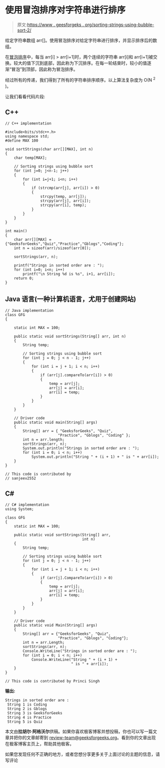 # 使用冒泡排序对字符串进行排序

> 原文:[https://www . geesforgeks . org/sorting-strings-using-bubble-sort-2/](https://www.geeksforgeeks.org/sorting-strings-using-bubble-sort-2/)

给定字符串数组 arr[]。使用冒泡排序对给定字符串进行排序，并显示排序后的数组。

在[冒泡排序](https://www.geeksforgeeks.org/bubble-sort/)中，每当 arr[i] > arr[i+1]时，两个连续的字符串 arr[i]和 arr[i+1]被交换。较大的值下沉到底部，因此称为下沉排序。在每一轮结束时，较小的值逐渐“冒泡”到顶部，因此称为冒泡排序。

经过所有的传递，我们得到了所有的字符串排序顺序。以上算法复杂度为 O(N <sup>2</sup> )。

让我们看看代码片段:

## C++

```
// C++ implementation

#include<bits/stdc++.h>
using namespace std;
#define MAX 100

void sortStrings(char arr[][MAX], int n)
{
    char temp[MAX];

    // Sorting strings using bubble sort
    for (int j=0; j<n-1; j++)
    {
        for (int i=j+1; i<n; i++)
        {
            if (strcmp(arr[j], arr[i]) > 0)
            {
                strcpy(temp, arr[j]);
                strcpy(arr[j], arr[i]);
                strcpy(arr[i], temp);
            }
        }
    }
}

int main()
{
    char arr[][MAX] = {"GeeksforGeeks","Quiz","Practice","Gblogs","Coding"};
    int n = sizeof(arr)/sizeof(arr[0]);

    sortStrings(arr, n);

    printf("Strings in sorted order are : ");
    for (int i=0; i<n; i++)
        printf("\n String %d is %s", i+1, arr[i]);
    return 0;
}
```

## Java 语言(一种计算机语言，尤用于创建网站)

```
// Java implementation
class GFG
{

    static int MAX = 100;

    public static void sortStrings(String[] arr, int n) 
    {
        String temp;

        // Sorting strings using bubble sort
        for (int j = 0; j < n - 1; j++)
        {
            for (int i = j + 1; i < n; i++) 
            {
                if (arr[j].compareTo(arr[i]) > 0)
                {
                    temp = arr[j];
                    arr[j] = arr[i];
                    arr[i] = temp;
                }
            }
        }
    }

    // Driver code
    public static void main(String[] args)
    {
        String[] arr = { "GeeksforGeeks", "Quiz", 
                        "Practice", "Gblogs", "Coding" };
        int n = arr.length;
        sortStrings(arr, n);
        System.out.println("Strings in sorted order are : ");
        for (int i = 0; i < n; i++)
            System.out.println("String " + (i + 1) + " is " + arr[i]);
    }
}

// This code is contributed by
// sanjeev2552
```

## C#

```
// C# implementation 
using System;

class GFG
{
    static int MAX = 100;

    public static void sortStrings(String[] arr, 
                                   int n) 
    {
        String temp;

        // Sorting strings using bubble sort
        for (int j = 0; j < n - 1; j++)
        {
            for (int i = j + 1; i < n; i++) 
            {
                if (arr[j].CompareTo(arr[i]) > 0)
                {
                    temp = arr[j];
                    arr[j] = arr[i];
                    arr[i] = temp;
                }
            }
        }
    }

    // Driver code
    public static void Main(String[] args)
    {
        String[] arr = {"GeeksforGeeks", "Quiz", 
                        "Practice", "Gblogs", "Coding"};
        int n = arr.Length;
        sortStrings(arr, n);
        Console.WriteLine("Strings in sorted order are : ");
        for (int i = 0; i < n; i++)
            Console.WriteLine("String " + (i + 1) +
                              " is " + arr[i]);
    }
}

// This code is contributed by Princi Singh
```

**输出:**

```
Strings in sorted order are : 
 String 1 is Coding
 String 2 is Gblogs
 String 3 is GeeksforGeeks
 String 4 is Practice
 String 5 is Quiz
```

本文由**拉胡尔·阿格沃尔**供稿。如果你喜欢极客博客并想投稿，你也可以写一篇文章并把你的文章邮寄到 review-team@geeksforgeeks.org。看到你的文章出现在极客博客主页上，帮助其他极客。

如果您发现任何不正确的地方，或者您想分享更多关于上面讨论的主题的信息，请写评论